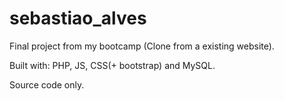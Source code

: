 # sebastiao_alves

Final project from my bootcamp (Clone from a existing website).

Built with: PHP, JS, CSS(+ bootstrap) and MySQL.

Source code only.
